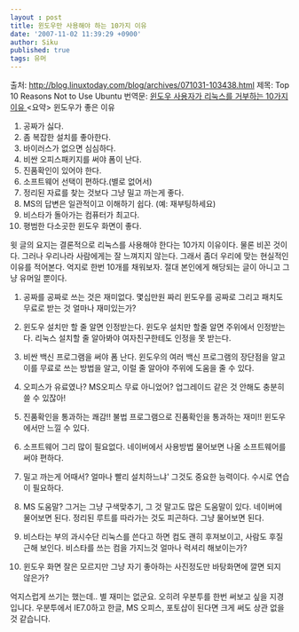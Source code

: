 ```yaml
---
layout : post
title: 윈도우만 사용해야 하는 10가지 이유
date: '2007-11-02 11:39:29 +0900'
author: Siku
published: true
tags: 유머
---
```

출처: <a href="http://blog.linuxtoday.com/blog/archives/071031-103438.html">http://blog.linuxtoday.com/blog/archives/071031-103438.html</a>
제목: Top 10 Reasons Not to Use Ubuntu
번역문: <a href="http://entclic.com/434" target="_blank">윈도우 사용자가 리눅스를 거부하는 10가지 이유
</a>&lt;요약&gt; 윈도우가 좋은 이유
1. 공짜가 싫다.
2. 좀 복잡한 설치를 좋아한다.
3. 바이러스가 없으면 심심하다.
4. 비싼 오피스패키지를 써야 폼이 난다.
5. 진품확인이 있어야 한다.
6. 소프트웨어 선택이 편하다.(별로 없어서)
7. 정리된 자료를 찾는 것보다 그냥 밀고 까는게 좋다.
8. MS의 답변은 일관적이고 이해하기 쉽다. (예: 재부팅하세요)
9. 비스타가 돌아가는 컴퓨터가 최고다.
10. 평범한 다소곳한 윈도우 화면이 좋다.

윗 글의 요지는 결론적으로 리눅스를 사용해야 한다는 10가지 이유이다. 물론 비꼰 것이다. 그러나 우리나라 사람에게는 잘 느껴지지 않는다. 그래서 좀더 우리에 맞는 현실적인 이유를 적어본다. 억지로 한번 10개를 채워보자. 절대 본인에게 해당되는 글이 아니고 그냥 유머일 뿐이다.

1. 공짜를 공짜로 쓰는 것은 재미없다.
몇십만원 짜리 윈도우를 공짜로 그리고 패치도 무료로 받는 것 얼마나 재미있는가?

2. 윈도우 설치만 할 줄 알면 인정받는다.
윈도우 설치만 할줄 알면 주위에서 인정받는다. 리눅스 설치할 줄 알아봐야 여자친구한테도 인정을 못 받는다.

3. 비싼 백신 프로그램을 써야 폼 난다.
윈도우의 여러 백신 프로그램의 장단점을 알고 이를 무료로 쓰는 방법을 알고, 이럴 줄 알아야 주위에 도움을 줄 수 있다.

4. 오피스가 유료였나?
MS오피스 무료 아니었어? 업그레이드 같은 것 안해도 충분히 쓸 수 있잖아!

5. 진품확인을 통과하는 쾌감!!
불법 프로그램으로 진품확인을 통과하는 재미!! 윈도우에서만 느낄 수 있다.

6. 소프트웨어 그리 많이 필요없다.
네이버에서 사용방법 물어보면 나올 소프트웨어를 써야 편하다.

7. 밀고 까는게 어때서?
얼마나 빨리 설치하느냐' 그것도 중요한 능력이다. 수시로 연습이 필요하다.

8. MS 도움말? 그거는 그냥 구색맞추기, 그 것 말고도 많은 도움말이 있다.
네이버에 물어보면 된다. 정리된 루트를 따라가는 것도 피곤하다. 그냥 물어보면 된다.

9. 비스타는 부의 과시수단
리눅스를 쓴다고 하면 컴도 괜히 후져보이고, 사람도 후질근해 보인다. 비스타를 쓰는 컴을 가지느것 얼마나 럭셔리 해보이는가?

10. 윈도우 화면 잘은 모르지만
그냥 자기 좋아하는 사진정도만 바탕화면에 깔면 되지 않은가?

억지스럽게 쓰기는 했는데.. 별 재미는 없군요. 오히려 우분투를 한번 써보고 싶을 지경입니다.
우분투에서 IE7.0하고 한글, MS 오피스, 포토샵이 된다면 크게 써도 상관 없을 것 같습니다.

